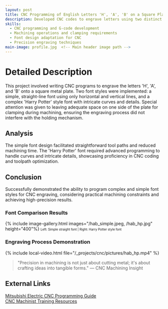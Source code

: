 ```yaml
---
layout: post
title: CNC Programming of English Letters 'H', 'A', 'B' on a Square Plate
description: Developed CNC codes to engrave letters using two distinct font styles while accommodating machining constraints like clamping space.
skills: 
  - CNC programming and G-code development
  - Machining operations and clamping requirements
  - Font design adaptation for CNC
  - Precision engraving techniques
main-image: profile.jpg  <!-- Main header image path -->
---
```


# Detailed Description
This project involved writing CNC programs to engrave the letters 'H', 'A', and 'B' onto a square metal plate. Two font styles were implemented: a simple, straight-line font using only horizontal and vertical lines, and a complex 'Harry Potter' style font with intricate curves and details. Special attention was given to leaving adequate space on one side of the plate for clamping during machining, ensuring the engraving process did not interfere with the holding mechanism.

## Analysis
The simple font design facilitated straightforward tool paths and reduced machining time. The 'Harry Potter' font required advanced programming to handle curves and intricate details, showcasing proficiency in CNC coding and toolpath optimization.

## Conclusion
Successfully demonstrated the ability to program complex and simple font styles for CNC engraving, considering practical machining constraints and achieving high-precision results.

### Font Comparison Results
{% include image-gallery.html images="/hab_simple.jpeg, /hab_hp.jpg" height="400"%}
<span style="font-size: 10px">Left: Simple straight font | Right: Harry Potter style font</span>  

### Engraving Process Demonstration
{% include local-video.html file="/_projects/cnc/pictures/hab_hp.mp4" %}

> "Precision in machining is not just about cutting metal; it's about crafting ideas into tangible forms."
> — CNC Machining Insight

## External Links
[Mitsubishi Electric CNC Programming Guide](https://www.mitsubishielectric.com/fa/service-support/global/e-learning/pdf/eng/7-CNC_Programming_For_MC_na_eng.pdf)  
[CNC Machinist Training Resources](https://cncmachinisttraining.com/2013/10/02/letter-codes-list-for-cnc-machine-programming/)
